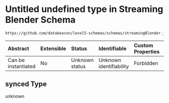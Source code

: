 # Untitled undefined type in Streaming Blender Schema

```txt
https://github.com/databeacon/level5-schemas/schemas/streamingBlender.json#/properties/pcds/properties/synced
```



| Abstract            | Extensible | Status         | Identifiable            | Custom Properties | Additional Properties | Access Restrictions | Defined In                                                                 |
| :------------------ | :--------- | :------------- | :---------------------- | :---------------- | :-------------------- | :------------------ | :------------------------------------------------------------------------- |
| Can be instantiated | No         | Unknown status | Unknown identifiability | Forbidden         | Allowed               | none                | [blender.schema.json\*](../out/blender.schema.json "open original schema") |

## synced Type

unknown
